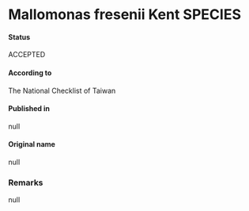 Mallomonas fresenii Kent SPECIES
=======

#### Status
ACCEPTED

#### According to
The National Checklist of Taiwan

#### Published in
null

#### Original name
null

### Remarks
null